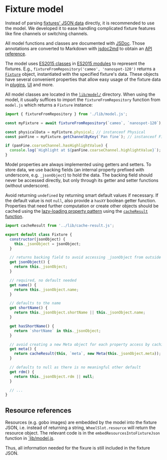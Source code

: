 # Fixture model

Instead of parsing [fixtures' JSON data](fixture-format.md) directly, it is recommended to use the model. We developed it to ease handling complicated fixture features like fine channels or switching channels.

All model functions and classes are documented with [JSDoc](https://jsdoc.app/). Those annotations are converted to Markdown with [jsdoc2md](https://github.com/jsdoc2md/jsdoc-to-markdown) to obtain an [API reference](model-api.md).

The model uses [ES2015 classes](https://developer.mozilla.org/en-US/docs/Web/JavaScript/Reference/Classes) in [ES2015 modules](https://nodejs.org/api/esm.html) to represent the fixtures. E.g., `fixtureFromRepository('cameo', 'nanospot-120')` returns a [`Fixture`](model-api.md#Fixture) object, instantiated with the specified fixture's data. These objects have several convenient properties that allow easy usage of the fixture data in [plugins](plugins.md), [UI](ui.md) and more.

All model classes are located in the [`lib/model/`](../lib/model) directory. When using the model, it usually suffices to import the `fixtureFromRepository` function from `model.js` which returns a `Fixture` instance:

```js
import { fixtureFromRepository } from './lib/model.js';

const myFixture = await fixtureFromRepository(`cameo`, `nanospot-120`); // instanceof Fixture

const physicalData = myFixture.physical; // instanceof Physical
const panFine = myFixture.getChannelByKey(`Pan fine`); // instanceof FineChannel

if (panFine.coarseChannel.hasHighlightValue) {
  console.log(`Highlight at ${panFine.coarseChannel.highlightValue}`);
}
```

Model properties are always implemented using getters and setters. To store data, we use backing fields (an internal property prefixed with underscore, e.g. `_jsonObject`) to hold the data. The backing field should never be accessed directly, but only through its getter and setter functions (without underscore).

Avoid returning `undefined` by returning smart default values if necessary. If the default value is not `null`, also provide a `hasXY` boolean getter function. Properties that need further computation or create other objects should be cached using the [lazy-loading property pattern](https://humanwhocodes.com/blog/2021/04/lazy-loading-property-pattern-javascript/) using the [`cacheResult` function](../lib/cache-result.js).

```js
import cacheResult from '../lib/cache-result.js';

export default class Fixture {
  constructor(jsonObject) {
    this._jsonObject = jsonObject;
  }

  // returns backing field to avoid accessing _jsonObject from outside
  get jsonObject() {
    return this._jsonObject;
  }

  // required, no default needed
  get name() {
    return this._jsonObject.name;
  }

  // defaults to the name
  get shortName() {
    return this._jsonObject.shortName || this._jsonObject.name;
  }

  get hasShortName() {
    return `shortName` in this._jsonObject;
  }

  // avoid creating a new Meta object for each property access by caching it
  get meta() {
    return cacheResult(this, `meta`, new Meta(this._jsonObject.meta));
  }

  // defaults to null as there is no meaningful other default
  get rdm() {
    return this._jsonObject.rdm || null;
  }

  // ...
}
```

## Resource references

Resources (e.g. gobo images) are embedded by the model into the fixture JSON, i.e. instead of returning a string, `WheelSlot.resource` will return the resource object. The relevant code is in the `embedResourcesIntoFixtureJson` function in [`lib/model.js](../lib/model.js).

Thus, all information needed for the fixure is still included in the fixture JSON.
